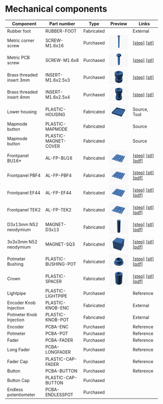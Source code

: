# Mechanical components

| Component                 | Part number          | Type       | Preview | Links        |
|---------------------------|----------------------|------------|---------|--------------|
| Rubber foot               | RUBBER-FOOT          | Fabricated |         | External     |
| Metric corner screw       | SCREW-M1.6x16        | Purchased  | <img src="Preview/Mechanical/SCREW-M1.6x16.png?raw=true" width="100"> | [[step]](Preview/Mechanical/SCREW-M1.6x16.step) [[stl]](Preview/Mechanical/SCREW-M1.6x16.stl) |
| Metric PCB screw          | SCREW-M1.6x8         | Purchased  | <img src="Preview/Mechanical/SCREW-M1.6x8.png?raw=true" width="100"> | [[step]](Preview/Mechanical/SCREW-M1.6x8.step) [[stl]](Preview/Mechanical/SCREW-M1.6x8.stl)|
| Brass threaded insert 3mm | INSERT-M1.6x2.5x3    | Purchased  | <img src="Preview/Mechanical/INSERT-M1.6x2.5x3.png?raw=true" width="100"> | [[step]](Preview/Mechanical/INSERT-M1.6x2.5x3.step) [[stl]](Preview/Mechanical/INSERT-M1.6x2.5x3.stl) |
| Brass threaded insert 4mm | INSERT-M1.6x2.5x4    | Purchased  | <img src="Preview/Mechanical/INSERT-M1.6x2.5x4.png?raw=true" width="100"> | [[step]](Preview/Mechanical/INSERT-M1.6x2.5x4.step) [[stl]](Preview/Mechanical/INSERT-M1.6x2.5x4.stl) |
| Lower housing             | PLASTIC-HOUSING      | Fabricated | <img src="Preview/Mechanical/Canvas/PLASTIC-HOUSING.png?raw=true" width="100"> | Source, Tool |
| Mapmode button            | PLASTIC-MAPMODE      | Fabricated |         | Source       |
| Mapmode button            | PLASTIC-MAGNET-COVER | Fabricated |         | Source       |
| Frontpanel BU16*          | AL-FP-BU16           | Fabricated | <img src="Preview/Mechanical/BU16.png?raw=true" width="100"> | [[step]](Preview/Mechanical/BU16.step) [[stl]](Preview/Mechanical/BU16.stl) [[pdf]](Preview/Mechanical/BU16_Drawing.pdf) |
| Frontpanel PBF4           | AL-FP-PBF4           | Fabricated | <img src="Preview/Mechanical/PBF4.png?raw=true" width="100"> | [[step]](Preview/Mechanical/PBF4.step) [[stl]](Preview/Mechanical/PBF4.stl) [[pdf]](Preview/Mechanical/PBF4_Drawing.pdf) |
| Frontpanel EF44           | AL-FP-EF44           | Fabricated | <img src="Preview/Mechanical/EF44.png?raw=true" width="100"> | [[step]](Preview/Mechanical/EF44.step) [[stl]](Preview/Mechanical/EF44.stl) [[pdf]](Preview/Mechanical/EF44_Drawing.pdf) |
| Frontpanel TEK2           | AL-FP-TEK2           | Fabricated | <img src="Preview/Mechanical/TEK2.png?raw=true" width="100"> | [[step]](Preview/Mechanical/TEK2.step) [[stl]](Preview/Mechanical/TEK2.stl) [[pdf]](Preview/Mechanical/TEK2_Drawing.pdf) |
| D3x13mm N52 neodymium     | MAGNET-D3x13         | Fabricated | <img src="Preview/Mechanical/MAGNET-D3x13.png?raw=true" width="100"> | [[step]](Preview/Mechanical/MAGNET-D3x13.step) [[stl]](Preview/Mechanical/MAGNET-D3x13.stl) [[pdf]](Preview/Mechanical/MAGNET-D3x13_Drawing.pdf) |
| 3x3x3mm N52 neodymium     | MAGNET-SQ3           | Fabricated | <img src="Preview/Mechanical/MAGNET-SQ3.png?raw=true" width="100"> | [[step]](Preview/Mechanical/MAGNET-SQ3.step) [[stl]](Preview/Mechanical/MAGNET-SQ3.stl) [[pdf]](Preview/Mechanical/MAGNET-SQ3_Drawing.pdf) |
| Potmeter Bushing          | PLASTIC-BUSHING-POT  | Fabricated | <img src="Preview/Mechanical/PLASTIC-BUSHING-POT.png?raw=true" width="100"> | [[step]](Preview/Mechanical/PLASTIC-BUSHING-POT.step) [[stl]](Preview/Mechanical/PLASTIC-BUSHING-POT.stl) [[pdf]](Preview/Mechanical/PLASTIC-BUSHING-POT_Drawing.pdf) |
| Crown                     | PLASTIC-SPACER       | Fabricated | <img src="Preview/Mechanical/PLASTIC-SPACER.png?raw=true" width="100"> | [[step]](Preview/Mechanical/PLASTIC-SPACER.step) [[stl]](Preview/Mechanical/PLASTIC-SPACER.stl) [[pdf]](Preview/Mechanical/PLASTIC-SPACER_Drawing.pdf) |
| Lightpipe                 | PLASTIC-LIGHTPIPE    | Purchased  |         | Reference    |
| Encoder Knob Injection    | PLASTIC-KNOB-ENC     | Fabricated |         | External     |
| Potmeter Knob Injection   | PLASTIC-KNOB-POT     | Fabricated |         | External     |
| Encoder                   | PCBA-ENC             | Purchased  |         | Reference    |
| Potmeter                  | PCBA-POT             | Purchased  |         | Reference    |
| Fader                     | PCBA-FADER           | Purchased  |         | Reference    |
| Long Fader                | PCBA-LONGFADER       | Purchased  |         | Reference    |
| Fader Cap                 | PLASTIC-CAP-FADER    | Purchased  |         | Reference    |
| Button                    | PCBA-BUTTON          | Purchased  |         | Reference    |
| Button Cap                | PLASTIC-CAP-BUTTON   | Purchased  |         |              |
| Endless potentiometer     | PCBA-ENDLESSPOT      | Purchased  |         |              |
